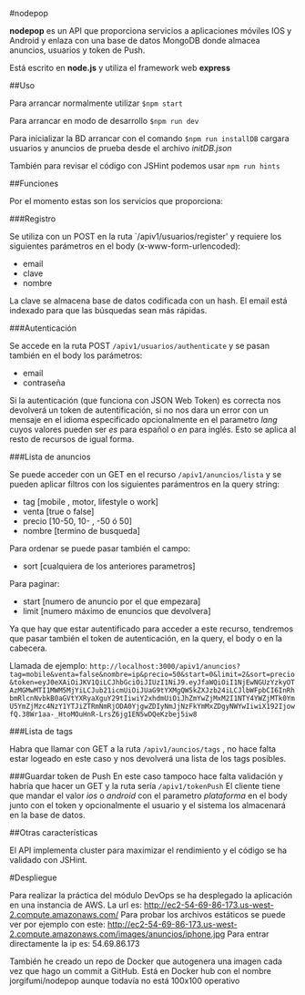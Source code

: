 #nodepop

**nodepop** es un API que proporciona servicios a aplicaciones móviles IOS y Android y enlaza con una base de datos MongoDB donde almacea anuncios, usuarios y token de Push.

Está escrito en **node.js** y utiliza el framework web **express**

##Uso

Para arrancar normalmente utilizar `$npm start`

Para arrancar en modo de desarrollo `$npm run dev`

Para inicializar la BD arrancar con el comando `$npm run installDB` cargara usuarios y anuncios de prueba desde el archivo *initDB.json*

También para revisar el código con JSHint podemos usar `npm run hints`


##Funciones

Por el momento estas son los servicios que proporciona:

###Registro

Se utiliza con un POST en la ruta `/apiv1/usuarios/register' y requiere los siguientes parámetros en el body (x-www-form-urlencoded):

* email
* clave
* nombre

La clave se almacena base de datos codificada con un hash. El email está indexado para que las búsquedas sean más rápidas.

###Autenticación

Se accede en la ruta POST `/apiv1/usuarios/authenticate` y se pasan también en el body los parámetros:

* email
* contraseña

Si la autenticación (que funciona con JSON Web Token) es correcta nos devolverá un token de autentificación, si no nos dara un error con un mensaje en el idioma especificado opcionalmente en el parametro *lang* cuyos valores pueden ser *es* para español o *en* para inglés. Esto se aplica al resto de recursos de igual forma.


###Lista de anuncios

Se puede acceder con un GET en el recurso `/apiv1/anuncios/lista` y se pueden aplicar filtros con los siguientes parámentros en la query string:

* tag [mobile , motor, lifestyle o work]
* venta [true o false]
* precio [10-50, 10- , -50 ó 50]
* nombre [termino de busqueda]

Para ordenar se puede pasar también el campo:

* sort [cualquiera de los anteriores parametros]

Para paginar:

* start [numero de anuncio por el que empezara]
* limit [numero máximo de enuncios que devolvera]

Ya que hay que estar autentificado para acceder a este recurso, tendremos que pasar también el token de autenticación, en la query, el body o en la cabecera.

Llamada de ejemplo: `http://localhost:3000/apiv1/anuncios?tag=mobile&venta=false&nombre=ip&precio=50&start=0&limit=2&sort=precio&token=eyJ0eXAiOiJKV1QiLCJhbGciOiJIUzI1NiJ9.eyJfaWQiOiI1NjEwNGUzYzkyOTAzMGMwMTI1MWM5MjYiLCJub21icmUiOiJUaG9tYXMgQW5kZXJzb24iLCJlbWFpbCI6InRhbmRlcnNvbkB0aGVtYXRyaXguY29tIiwiY2xhdmUiOiJhZmYwZjMxM2I1NTY4YWZjMTk0YmU5YmZjMzc4NzY1YTJiZTRmNmRjODA0YjgwZDIyNmJjNzFkYmMxZDgyNWYwIiwiX192IjowfQ.38Wr1aa-_HtoMOuHnR-LrsZ6jg1EN5wDQeKzbej5iw8`

###Lista de tags

Habra que llamar con GET a la ruta `/apiv1/auncios/tags` , no hace falta estar logeado en este caso y nos devolverá una lista de los tags posibles.

###Guardar token de Push
En este caso tampoco hace falta validación y habría que hacer un GET y la ruta sería `/apiv1/tokenPush`
El cliente tiene que mandar el valor *ios* o *android* con el parametro *plataforma* en el body junto con el token y opcionalmente el usuario y el sistema los almacenará en la base de datos.

##Otras características

El API implementa cluster para maximizar el rendimiento y el código se ha validado con JSHint.


#Despliegue

Para realizar la práctica del módulo DevOps se ha desplegado la aplicación en una instancia de AWS. La url es: http://ec2-54-69-86-173.us-west-2.compute.amazonaws.com/
Para probar los archivos estáticos se puede ver por ejemplo con este: http://ec2-54-69-86-173.us-west-2.compute.amazonaws.com/images/anuncios/iphone.jpg
Para entrar directamente la ip es: 54.69.86.173

También he creado un repo de Docker que autogenera una imagen cada vez que hago un commit a GitHub. Está en Docker hub con el nombre jorgifumi/nodepop aunque todavía no está 100x100 operativo

